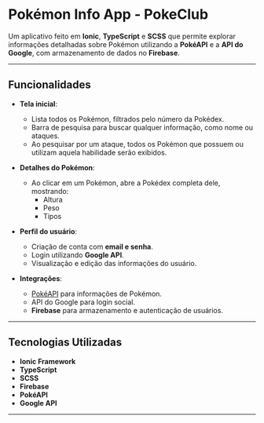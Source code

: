 # Pokémon Info App - PokeClub

Um aplicativo feito em **Ionic**, **TypeScript** e **SCSS** que permite explorar informações detalhadas sobre Pokémon utilizando a **PokéAPI** e a **API do Google**, com armazenamento de dados no **Firebase**.  

---

## Funcionalidades

- **Tela inicial**:  
  - Lista todos os Pokémon, filtrados pelo número da Pokédex.  
  - Barra de pesquisa para buscar qualquer informação, como nome ou ataques.  
  - Ao pesquisar por um ataque, todos os Pokémon que possuem ou utilizam aquela habilidade serão exibidos.  

- **Detalhes do Pokémon**:  
  - Ao clicar em um Pokémon, abre a Pokédex completa dele, mostrando:  
    - Altura  
    - Peso  
    - Tipos  

- **Perfil do usuário**:  
  - Criação de conta com **email e senha**.  
  - Login utilizando **Google API**.  
  - Visualização e edição das informações do usuário.  

- **Integrações**:  
  - [PokéAPI](https://pokeapi.co/) para informações de Pokémon.  
  - API do Google para login social.  
  - **Firebase** para armazenamento e autenticação de usuários.  

---

## Tecnologias Utilizadas

- **Ionic Framework**  
- **TypeScript**  
- **SCSS**  
- **Firebase**  
- **PokéAPI**  
- **Google API** 

---
